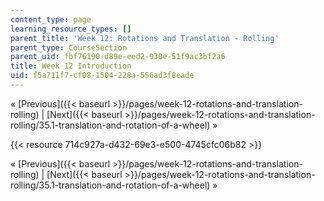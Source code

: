 ```yaml
---
content_type: page
learning_resource_types: []
parent_title: 'Week 12: Rotations and Translation - Rolling'
parent_type: CourseSection
parent_uid: fbf76190-d89e-eed2-930e-51f9ac3bf2a6
title: Week 12 Introduction
uid: f5a711f7-cf08-1504-228a-556ad3f8eade
---
```


« [Previous]({{< baseurl >}}/pages/week-12-rotations-and-translation-rolling) | [Next]({{< baseurl >}}/pages/week-12-rotations-and-translation-rolling/35.1-translation-and-rotation-of-a-wheel) »

{{< resource 714c927a-d432-69e3-e500-4745cfc06b82 >}}

« [Previous]({{< baseurl >}}/pages/week-12-rotations-and-translation-rolling) | [Next]({{< baseurl >}}/pages/week-12-rotations-and-translation-rolling/35.1-translation-and-rotation-of-a-wheel) »